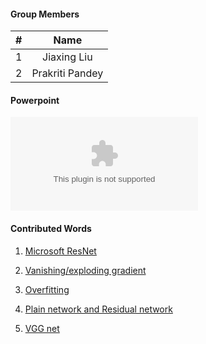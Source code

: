 #### Group Members

| #        | Name                 |
|:--------:|:--------------------:|
|   1      |    Jiaxing Liu          |
|   2      |    Prakriti Pandey        |



#### Powerpoint

![My Powerpoint Presentation](https://github.com/pandeyprakriti/5143-OpSys-Pandey/blob/master/ResNet%20.pptx)

#### Contributed Words
1. [Microsoft ResNet](https://github.com/rugbyprof/5443-Data-Mining/wiki/Microsoft-ResNet)

2. [Vanishing/exploding gradient](https://github.com/rugbyprof/5443-Data-Mining/wiki/Vanishing---exploding-gradient)

3. [Overfitting](https://github.com/rugbyprof/5443-Data-Mining/wiki/Overfitting)

4. [Plain network and Residual network](https://github.com/rugbyprof/5443-Data-Mining/wiki/Plain-network-and-Residual-network)

5. [VGG net](https://github.com/rugbyprof/5443-Data-Mining/wiki/VGG-net)


